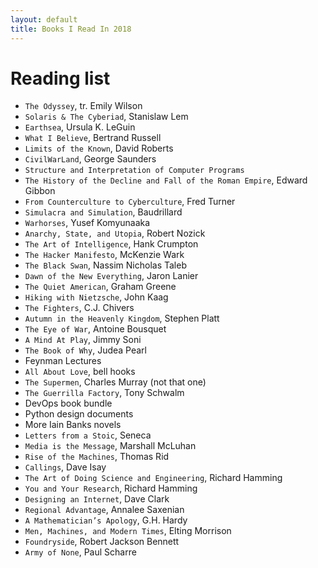 ```yaml
---
layout: default
title: Books I Read In 2018
---
```

# Reading list

- `The Odyssey`, tr. Emily Wilson
- `Solaris & The Cyberiad`, Stanislaw Lem
- `Earthsea`, Ursula K. LeGuin
- `What I Believe`, Bertrand Russell
- `Limits of the Known`, David Roberts
- `CivilWarLand`, George Saunders
- `Structure and Interpretation of Computer Programs`
- `The History of the Decline and Fall of the Roman Empire`, Edward Gibbon
- `From Counterculture to Cyberculture`, Fred Turner
- `Simulacra and Simulation`, Baudrillard
- `Warhorses`, Yusef Komyunaaka
- `Anarchy, State, and Utopia`, Robert Nozick
- `The Art of Intelligence`, Hank Crumpton
- `The Hacker Manifesto`, McKenzie Wark
- `The Black Swan`, Nassim Nicholas Taleb
- `Dawn of the New Everything`, Jaron Lanier
- `The Quiet American`, Graham Greene
- `Hiking with Nietzsche`, John Kaag
- `The Fighters`, C.J. Chivers
- `Autumn in the Heavenly Kingdom`, Stephen Platt
- `The Eye of War`, Antoine Bousquet
- `A Mind At Play`, Jimmy Soni
- `The Book of Why`, Judea Pearl
- Feynman Lectures
- `All About Love`, bell hooks
- `The Supermen`, Charles Murray (not that one)
- `The Guerrilla Factory`, Tony Schwalm
- DevOps book bundle
- Python design documents
- More Iain Banks novels
- `Letters from a Stoic`, Seneca
- `Media is the Message`, Marshall McLuhan
- `Rise of the Machines`, Thomas Rid
- `Callings`, Dave Isay
- `The Art of Doing Science and Engineering`, Richard Hamming
- `You and Your Research`, Richard Hamming
- `Designing an Internet`, Dave Clark
- `Regional Advantage`, Annalee Saxenian
- `A Mathematician’s Apology`, G.H. Hardy
- `Men, Machines, and Modern Times`, Elting Morrison
- `Foundryside`, Robert Jackson Bennett
- `Army of None`, Paul Scharre
